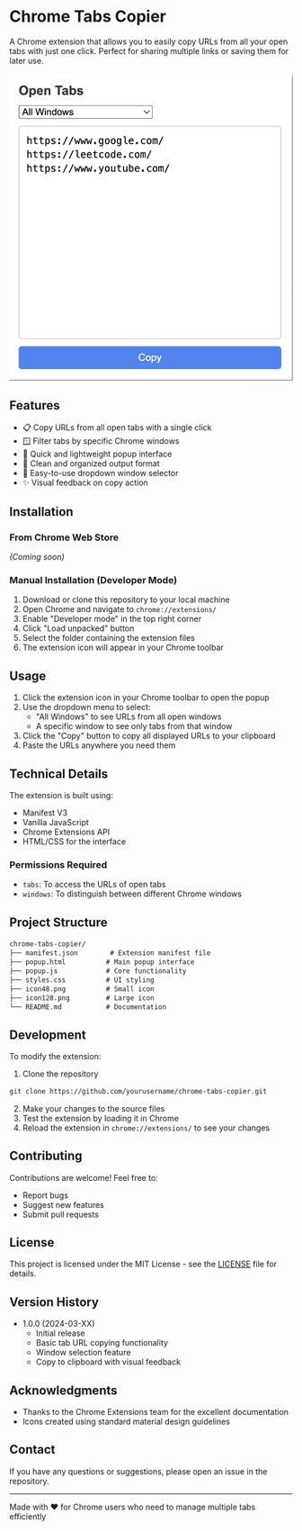 # Chrome Tabs Copier

A Chrome extension that allows you to easily copy URLs from all your open tabs with just one click. Perfect for sharing multiple links or saving them for later use.

![Chrome Tabs Copier](screenshots/preview.png)

## Features

- 📋 Copy URLs from all open tabs with a single click
- 🪟 Filter tabs by specific Chrome windows
- 💨 Quick and lightweight popup interface
- 📝 Clean and organized output format
- 🎯 Easy-to-use dropdown window selector
- ✨ Visual feedback on copy action

## Installation

### From Chrome Web Store
*(Coming soon)*

### Manual Installation (Developer Mode)

1. Download or clone this repository to your local machine
2. Open Chrome and navigate to `chrome://extensions/`
3. Enable "Developer mode" in the top right corner
4. Click "Load unpacked" button
5. Select the folder containing the extension files
6. The extension icon will appear in your Chrome toolbar

## Usage

1. Click the extension icon in your Chrome toolbar to open the popup
2. Use the dropdown menu to select:
   - "All Windows" to see URLs from all open windows
   - A specific window to see only tabs from that window
3. Click the "Copy" button to copy all displayed URLs to your clipboard
4. Paste the URLs anywhere you need them

## Technical Details

The extension is built using:
- Manifest V3
- Vanilla JavaScript
- Chrome Extensions API
- HTML/CSS for the interface

### Permissions Required
- `tabs`: To access the URLs of open tabs
- `windows`: To distinguish between different Chrome windows

## Project Structure

```
chrome-tabs-copier/
├── manifest.json        # Extension manifest file
├── popup.html          # Main popup interface
├── popup.js            # Core functionality
├── styles.css          # UI styling
├── icon48.png          # Small icon
├── icon128.png         # Large icon
└── README.md           # Documentation
```

## Development

To modify the extension:

1. Clone the repository
```bash
git clone https://github.com/yourusername/chrome-tabs-copier.git
```

2. Make your changes to the source files
3. Test the extension by loading it in Chrome
4. Reload the extension in `chrome://extensions/` to see your changes

## Contributing

Contributions are welcome! Feel free to:
- Report bugs
- Suggest new features
- Submit pull requests

## License

This project is licensed under the MIT License - see the [LICENSE](LICENSE) file for details.

## Version History

- 1.0.0 (2024-03-XX)
  - Initial release
  - Basic tab URL copying functionality
  - Window selection feature
  - Copy to clipboard with visual feedback

## Acknowledgments

- Thanks to the Chrome Extensions team for the excellent documentation
- Icons created using standard material design guidelines

## Contact

If you have any questions or suggestions, please open an issue in the repository.

---

Made with ❤️ for Chrome users who need to manage multiple tabs efficiently 